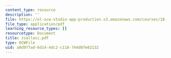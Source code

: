 ```yaml
---
content_type: resource
description: ''
file: https://ol-ocw-studio-app-production.s3.amazonaws.com/courses/18-996-random-matrix-theory-and-its-applications-spring-2004/a8d977ad6d144dc2c118744d07e02132_zsallasi.pdf
file_type: application/pdf
learning_resource_types: []
resourcetype: Document
title: zsallasi.pdf
type: OCWFile
uid: a8d977ad-6d14-4dc2-c118-744d07e02132
---
```

